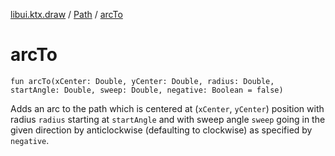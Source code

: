 [libui.ktx.draw](../README.md) / [Path](README.md) / [arcTo](arc-to.md)

# arcTo

`fun arcTo(xCenter: Double, yCenter: Double, radius: Double, startAngle: Double, sweep: Double, negative: Boolean = false)`

Adds an arc to the path which is centered at (`xCenter`, `yCenter`) position with radius `radius` starting at `startAngle` and with sweep angle `sweep` going in the given direction by anticlockwise (defaulting to clockwise) as specified by `negative`.
